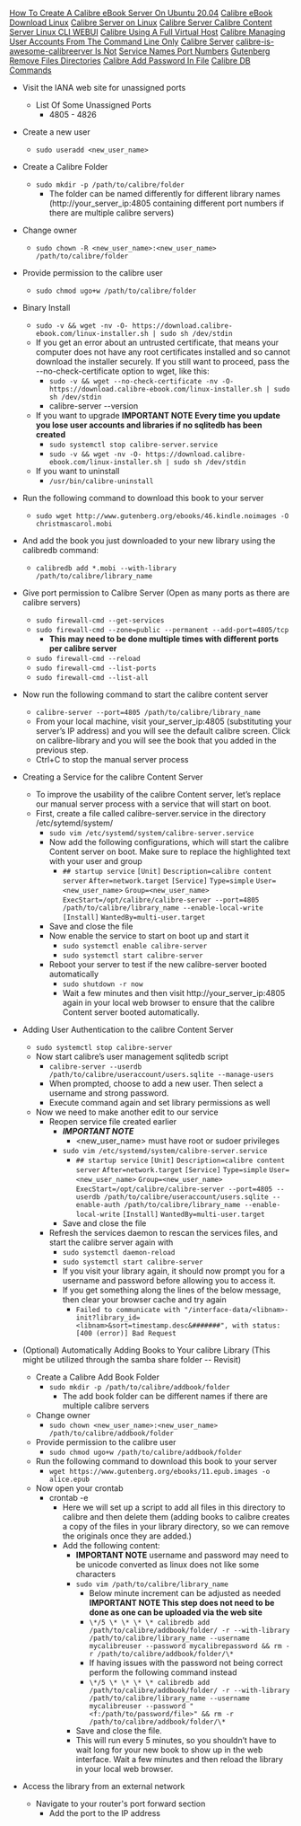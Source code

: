 [How To Create A Calibre eBook Server On Ubuntu 20.04](https://www.digitalocean.com/community/tutorials/how-to-create-a-calibre-ebook-server-on-ubuntu-20-04)
[Calibre eBook Download Linux](https://calibre-ebook.com/download_linux)
[Calibre Server on Linux](https://gist.github.com/plembo/337f323e53486cbdb03100692ae8c892)
[Calibre Server Calibre Content Server Linux CLI WEBUI](https://www.youtube.com/watch?v=N1hwEfa9W1s)
[Calibre Using A Full Virtual Host](https://manual.calibre-ebook.com/server.html#using-a-full-virtual-host)
[Calibre Managing User Accounts From The Command Line Only](https://manual.calibre-ebook.com/server.html#managing-user-accounts-from-the-command-line-only)
[Calibre Server](https://manual.calibre-ebook.com/generated/en/calibre-server.html)
[calibre-is-awesome-calibreerver Is Not](https://grantwinney.com/calibre-is-awesome-calibre-server-is-not/)
[Service Names Port Numbers](https://www.iana.org/assignments/service-names-port-numbers/service-names-port-numbers.xhtml?&page=86)
[Gutenberg](https://www.gutenberg.org/)
[Remove Files Directories](https://linuxhandbook.com/remove-files-directories/)
[Calibre Add Password In File](https://www.mobileread.com/forums/showthread.php?p=3645101)
[Calibre DB Commands](https://manual.calibre-ebook.com/generated/en/calibredb.html#id1)

* Visit the IANA web site for unassigned ports
  * List Of Some Unassigned Ports
    * 4805 - 4826

* Create a new user
  * `sudo useradd <new_user_name>`
* Create a Calibre Folder
  * `sudo mkdir -p /path/to/calibre/folder`
    * The folder can be named differently for different library names (http://your_server_ip:4805 containing different port numbers if there are multiple calibre servers)
* Change owner
  * `sudo chown -R <new_user_name>:<new_user_name> /path/to/calibre/folder`
* Provide permission to the calibre user
  * `sudo chmod ugo+w /path/to/calibre/folder`

* Binary Install
  * `sudo -v && wget -nv -O- https://download.calibre-ebook.com/linux-installer.sh | sudo sh /dev/stdin`
  * If you get an error about an untrusted certificate, that means your computer does not have any root certificates installed and so cannot download the installer securely. If you still want to proceed, pass the --no-check-certificate option to wget, like this:
    * `sudo -v && wget --no-check-certificate -nv -O- https://download.calibre-ebook.com/linux-installer.sh | sudo sh /dev/stdin`
    * calibre-server --version
  * If you want to upgrade **IMPORTANT NOTE Every time you update you lose user accounts and libraries if no sqlitedb has been created**
    * `sudo systemctl stop calibre-server.service`
    * `sudo -v && wget -nv -O- https://download.calibre-ebook.com/linux-installer.sh | sudo sh /dev/stdin`
  * If you want to uninstall
    * `/usr/bin/calibre-uninstall`
* Run the following command to download this book to your server
  * `sudo wget http://www.gutenberg.org/ebooks/46.kindle.noimages -O christmascarol.mobi`
* And add the book you just downloaded to your new library using the calibredb command:
  * `calibredb add *.mobi --with-library /path/to/calibre/library_name`
* Give port permission to Calibre Server (Open as many ports as there are calibre servers)
  * `sudo firewall-cmd --get-services`
  * `sudo firewall-cmd --zone=public --permanent --add-port=4805/tcp`
    * **This may need to be done multiple times with different ports per calibre server**
  * `sudo firewall-cmd --reload`
  * `sudo firewall-cmd --list-ports`
  * `sudo firewall-cmd --list-all`
* Now run the following command to start the calibre content server
  * `calibre-server --port=4805 /path/to/calibre/library_name`
  * From your local machine, visit your_server_ip:4805 (substituting your server’s IP address) and you will see the default calibre screen. Click on calibre-library and you will see the book that you added in the previous step.
  * Ctrl+C to stop the manual server process
* Creating a Service for the calibre Content Server
  * To improve the usability of the calibre Content server, let’s replace our manual server process with a service that will start on boot.
  * First, create a file called calibre-server.service in the directory /etc/sytemd/system/
    * `sudo vim /etc/systemd/system/calibre-server.service`
    * Now add the following configurations, which will start the calibre Content server on boot. Make sure to replace the highlighted text with your user and group
      * `## startup service`
        `[Unit]`
        `Description=calibre content server`
        `After=network.target`
        `[Service]`
        `Type=simple`
        `User=<new_user_name>`
        `Group=<new_user_name>`
        `ExecStart=/opt/calibre/calibre-server --port=4805 /path/to/calibre/library_name --enable-local-write`
        `[Install]`
        `WantedBy=multi-user.target`
    * Save and close the file
    * Now enable the service to start on boot up and start it
      * `sudo systemctl enable calibre-server`
      * `sudo systemctl start calibre-server`
    * Reboot your server to test if the new calibre-server booted automatically
      * `sudo shutdown -r now`
      * Wait a few minutes and then visit http://your_server_ip:4805 again in your local web browser to ensure that the calibre Content server booted automatically.
* Adding User Authentication to the calibre Content Server
  * `sudo systemctl stop calibre-server`
  * Now start calibre’s user management sqlitedb script
    * `calibre-server --userdb /path/to/calibre/useraccount/users.sqlite --manage-users`
    * When prompted, choose to add a new user. Then select a username and strong password.
    * Execute command again and set library permissions as well
  * Now we need to make another edit to our service
    * Reopen service file created earlier
      * ***IMPORTANT NOTE***
        * <new_user_name> must have root or sudoer privileges
      * `sudo vim /etc/systemd/system/calibre-server.service`
        * `## startup service`
          `[Unit]`
          `Description=calibre content server`
          `After=network.target`
          `[Service]`
          `Type=simple`
          `User=<new_user_name>`
          `Group=<new_user_name>`
          `ExecStart=/opt/calibre/calibre-server --port=4805 --userdb /path/to/calibre/useraccount/users.sqlite --enable-auth /path/to/calibre/library_name --enable-local-write`
          `[Install]`
          `WantedBy=multi-user.target`
      * Save and close the file
    * Refresh the services daemon to rescan the services files, and start the calibre server again with
      * `sudo systemctl daemon-reload`
      * `sudo systemctl start calibre-server`
      * If you visit your library again, it should now prompt you for a username and password before allowing you to access it.
      * If you get something along the lines of the below message, then clear your browser cache and try again
        * `Failed to communicate with "/interface-data/<libnam>-init?library_id=<libnam>&sort=timestamp.desc&#######", with status: [400 (error)] Bad Request`
* (Optional) Automatically Adding Books to Your calibre Library (This might be utilized through the samba share folder -- Revisit)
  * Create a Calibre Add Book Folder
    * `sudo mkdir -p /path/to/calibre/addbook/folder`
      * The add book folder can be different names if there are multiple calibre servers
  * Change owner
    * `sudo chown <new_user_name>:<new_user_name> /path/to/calibre/addbook/folder`
  * Provide permission to the calibre user
    * `sudo chmod ugo+w /path/to/calibre/addbook/folder`
  * Run the following command to download this book to your server
    * `wget https://www.gutenberg.org/ebooks/11.epub.images -o alice.epub`
  * Now open your crontab
    * crontab -e
      * Here we will set up a script to add all files in this directory to calibre and then delete them (adding books to calibre creates a copy of the files in your library directory, so we can remove the originals once they are added.)
      * Add the following content:
        * **IMPORTANT NOTE** username and password may need to be unicode converted as linux does not like some characters
        * `sudo vim /path/to/calibre/library_name`
          * Below minute increment can be adjusted as needed **IMPORTANT NOTE This step does not need to be done as one can be uploaded via the web site**
          * `\*/5 \* \* \* \* calibredb add /path/to/calibre/addbook/folder/ -r --with-library /path/to/calibre/library_name --username mycalibreuser --password mycalibrepassword && rm -r /path/to/calibre/addbook/folder/\*`
          * If having issues with the password not being correct perform the following command instead
          * `\*/5 \* \* \* \* calibredb add /path/to/calibre/addbook/folder/ -r --with-library /path/to/calibre/library_name --username mycalibreuser --password "<f:/path/to/password/file>" && rm -r /path/to/calibre/addbook/folder/\*`
        * Save and close the file.
        * This will run every 5 minutes, so you shouldn’t have to wait long for your new book to show up in the web interface. Wait a few minutes and then reload the library in your local web browser.
* Access the library from an external network
  * Navigate to your router's port forward section
    * Add the port to the IP address
